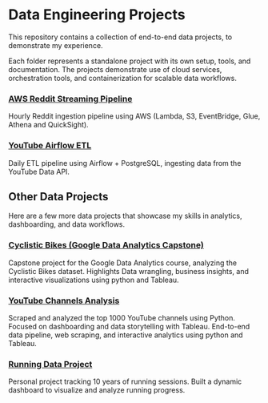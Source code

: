 # Data Engineering Projects

This repository contains a collection of end-to-end data projects, to demonstrate my experience.

Each folder represents a standalone project with its own setup, tools, and documentation. The projects demonstrate use of cloud services, orchestration tools, and containerization for scalable data workflows.

### [AWS Reddit Streaming Pipeline](./aws-reddit-streaming-pipeline)
Hourly Reddit ingestion pipeline using AWS (Lambda, S3, EventBridge, Glue, Athena and QuickSight).

### [YouTube Airflow ETL](./youtube-airflow-etl)
Daily ETL pipeline using Airflow + PostgreSQL, ingesting data from the YouTube Data API.


## Other Data Projects

Here are a few more data projects that showcase my skills in analytics, dashboarding, and data workflows.

### [Cyclistic Bikes (Google Data Analytics Capstone)](https://www.kaggle.com/code/yonatanhanasav/capstone-project-cyclistic-bikes)
Capstone project for the Google Data Analytics course, analyzing the Cyclistic Bikes dataset. Highlights Data wrangling, business insights, and interactive visualizations using python and Tableau.

### [YouTube Channels Analysis](https://public.tableau.com/app/profile/yonatan3121/viz/YoutubeAnalysis_16773441042500/Dashboard)
Scraped and analyzed the top 1000 YouTube channels using Python. Focused on dashboarding and data storytelling with Tableau. End-to-end data pipeline, web scraping, and interactive analytics using python and Tableau.

### [Running Data Project](https://public.tableau.com/app/profile/yonatan3121/viz/RunningDataProject/Dashboard)
Personal project tracking 10 years of running sessions. Built a dynamic dashboard to visualize and analyze running progress.